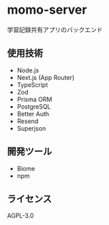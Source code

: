 # momo-server
学習記録共有アプリのバックエンド


## 使用技術
- Node.js
- Next.js (App Router)
- TypeScript
- Zod
- Prisma ORM
- PostgreSQL
- Better Auth
- Resend
- Superjson

## 開発ツール
- Biome
- npm

## ライセンス
AGPL-3.0

